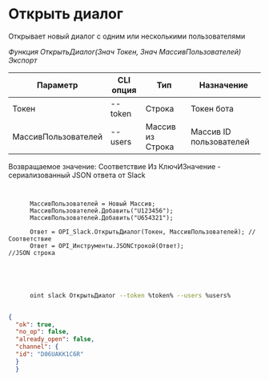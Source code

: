 ﻿---
sidebar_position: 1
---

# Открыть диалог
 Открывает новый диалог с одним или несколькими пользователями


*Функция ОткрытьДиалог(Знач Токен, Знач МассивПользователей) Экспорт*

  | Параметр | CLI опция | Тип | Назначение |
  |-|-|-|-|
  | Токен | --token | Строка | Токен бота |
  | МассивПользователей | --users | Массив из Строка | Массив ID пользователей |

  
  Возвращаемое значение:   Соответствие Из КлючИЗначение - сериализованный JSON ответа от Slack

```bsl title="Пример кода"
	
      
      МассивПользователей = Новый Массив;
      МассивПользователей.Добавить("U123456");
      МассивПользователей.Добавить("U654321");
      
      Ответ = OPI_Slack.ОткрытьДиалог(Токен, МассивПользователей); //Соответствие
      Ответ = OPI_Инструменты.JSONСтрокой(Ответ);                  //JSON строка
      
    
	
```

```sh title="Пример команды CLI"
    
      oint slack ОткрытьДиалог --token %token% --users %users%


```


```json title="Результат"

{
  "ok": true,
  "no_op": false,
  "already_open": false,
  "channel": {
  "id": "D06UAKK1C6R"
  }
  }

```
